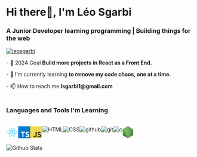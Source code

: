 <h1 align="flex-start">Hi there👋, I'm Léo Sgarbi</h1>
<h3 align="flex-start">
  A Junior Developer learning programming | Building things for the web
</h3>

<p align="flex-start">
  <a href="https://www.linkedin.com/in/leosgarbi/" target="blank"
    ><img
      src="https://img.shields.io/twitter/follow/leosgarbi?logo=linkedin&style=for-the-badge"
      alt="leosgarbi"
  /></a>
</p>

<p align="flex-start">
- 🔭 2024 Goal <strong>Build more projects in React as a Front End.</strong>
</p>

<p align="flex-start">
  - 🌱 I’m currently learning <strong>to remove my code chaos, one at a time.</strong>
</p>


<p align="flex-start">- 📫 How to reach me <strong>lsgarbi1@gmail.com</strong></p>

<h1></h1>
<h3 align="flex-start">Languages and Tools I'm Learning</h3>
<br />

<div align="flex-start" style="display: flex; align-items: center; flex-wrap: wrap; gap:"8px">
  <img height="32" src="https://raw.githubusercontent.com/github/explore/80688e429a7d4ef2fca1e82350fe8e3517d3494d/topics/react/react.png" alt="React"/> 
  <img height="32" src="https://raw.githubusercontent.com/github/explore/80688e429a7d4ef2fca1e82350fe8e3517d3494d/topics/typescript/typescript.png" alt="Typescript"/>
  <img height="32" src="https://raw.githubusercontent.com/github/explore/80688e429a7d4ef2fca1e82350fe8e3517d3494d/topics/javascript/javascript.png" alt="Javascript"/>
  <img height="32" src="https://cdn-icons-png.flaticon.com/512/732/732212.png" alt="HTML"/>
  <img height="32" src="https://cdn.iconscout.com/icon/free/png-256/free-css3-9-1175237.png?f=webp" alt="CSS"/>
  <img height="32" src="https://cdn-icons-png.flaticon.com/512/25/25231.png" alt="github"/>
  <img height="32" src="https://git-scm.com/images/logos/downloads/Git-Icon-1788C.png" alt="git"/>
  <img height="32" src="https://static-00.iconduck.com/assets.00/c-sharp-c-icon-1822x2048-wuf3ijab.png" alt="c"/>
  <img height="32" src="https://raw.githubusercontent.com/github/explore/80688e429a7d4ef2fca1e82350fe8e3517d3494d/topics/nodejs/nodejs.png" alt="Nodejs"/>
</div>
<br />
<div align="flex-start">
  <img
    align="flex-start"
    src="https://github-readme-stats.vercel.app/api/top-langs/?username=leosgarbi&theme=dark&hide_border=false&include_all_commits=true&count_private=true&layout=compact"
    alt="Github Stats"
  />
</div>
